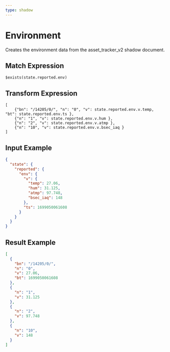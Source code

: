 ```yaml
---
type: shadow
---
```


# Environment

Creates the environment data from the asset_tracker_v2 shadow document.

## Match Expression

```jsonata
$exists(state.reported.env)
```

## Transform Expression

```jsonata
[
    {"bn": "/14205/0/", "n": "0", "v": state.reported.env.v.temp, "bt": state.reported.env.ts },
    {"n": "1", "v": state.reported.env.v.hum },
    {"n": "2", "v": state.reported.env.v.atmp },
    {"n": "10", "v": state.reported.env.v.bsec_iaq }
]
```

## Input Example

```json
{
  "state": {
    "reported": {
      "env": {
        "v": {
          "temp": 27.06,
          "hum": 31.125,
          "atmp": 97.748,
          "bsec_iaq": 148
        },
        "ts": 1699050061608
      }
    }
  }
}
```

## Result Example

```json
[
  {
    "bn": "/14205/0/",
    "n": "0",
    "v": 27.06,
    "bt": 1699050061608
  },
  {
    "n": "1",
    "v": 31.125
  },
  {
    "n": "2",
    "v": 97.748
  },
  {
    "n": "10",
    "v": 148
  }
]
```
